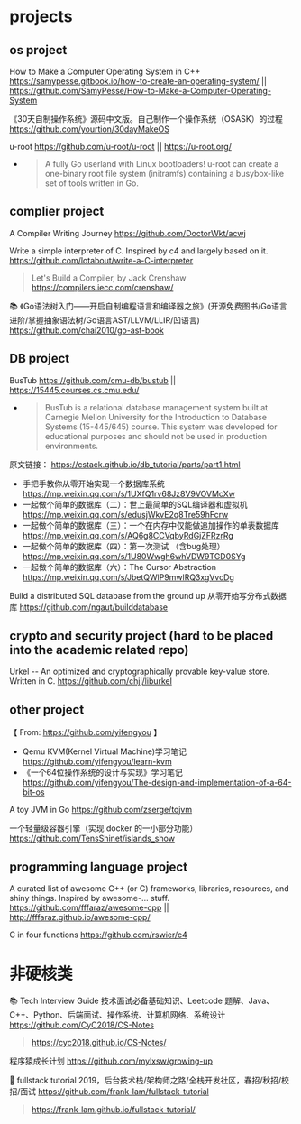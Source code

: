
# projects

## os project

How to Make a Computer Operating System in C++ https://samypesse.gitbook.io/how-to-create-an-operating-system/ || https://github.com/SamyPesse/How-to-Make-a-Computer-Operating-System

《30天自制操作系统》源码中文版。自己制作一个操作系统（OSASK）的过程 https://github.com/yourtion/30dayMakeOS

u-root https://github.com/u-root/u-root || https://u-root.org/
- > A fully Go userland with Linux bootloaders! u-root can create a one-binary root file system (initramfs) containing a busybox-like set of tools written in Go.

## complier project

A Compiler Writing Journey https://github.com/DoctorWkt/acwj

Write a simple interpreter of C. Inspired by c4 and largely based on it. https://github.com/lotabout/write-a-C-interpreter
> Let's Build a Compiler, by Jack Crenshaw https://compilers.iecc.com/crenshaw/

📚 《Go语法树入门——开启自制编程语言和编译器之旅》(开源免费图书/Go语言进阶/掌握抽象语法树/Go语言AST/LLVM/LLIR/凹语言) https://github.com/chai2010/go-ast-book

## DB project

BusTub https://github.com/cmu-db/bustub || https://15445.courses.cs.cmu.edu/
- > BusTub is a relational database management system built at Carnegie Mellon University for the Introduction to Database Systems (15-445/645) course. This system was developed for educational purposes and should not be used in production environments.

原文链接： https://cstack.github.io/db_tutorial/parts/part1.html
- 手把手教你从零开始实现一个数据库系统 https://mp.weixin.qq.com/s/1UXfQ1rv68Jz8V9VOVMcXw
- 一起做个简单的数据库（二）：世上最简单的SQL编译器和虚拟机 https://mp.weixin.qq.com/s/edusjWkvE2q8Tre59hFcrw
- 一起做个简单的数据库（三）：一个在内存中仅能做追加操作的单表数据库 https://mp.weixin.qq.com/s/AQ6g8CCVqbyRdGjZFRzrRg
- 一起做个简单的数据库（四）：第一次测试 （含bug处理） https://mp.weixin.qq.com/s/1U80Wwgh6whVDW9TGD0SYg
- 一起做个简单的数据库（六）：The Cursor Abstraction https://mp.weixin.qq.com/s/JbetQWlP9mwlRQ3xgVvcDg

Build a distributed SQL database from the ground up 从零开始写分布式数据库 https://github.com/ngaut/builddatabase

## crypto and security project (hard to be placed into the academic related repo)

Urkel -- An optimized and cryptographically provable key-value store. Written in C. https://github.com/chjj/liburkel 

## other project

【 From: https://github.com/yifengyou 】
- Qemu KVM(Kernel Virtual Machine)学习笔记 https://github.com/yifengyou/learn-kvm
- 《一个64位操作系统的设计与实现》学习笔记 https://github.com/yifengyou/The-design-and-implementation-of-a-64-bit-os

A toy JVM in Go https://github.com/zserge/tojvm

一个轻量级容器引擎（实现 docker 的一小部分功能） https://github.com/TensShinet/islands_show

## programming language project

A curated list of awesome C++ (or C) frameworks, libraries, resources, and shiny things. Inspired by awesome-... stuff. https://github.com/fffaraz/awesome-cpp || http://fffaraz.github.io/awesome-cpp/

C in four functions https://github.com/rswier/c4

# 非硬核类

📚 Tech Interview Guide 技术面试必备基础知识、Leetcode 题解、Java、C++、Python、后端面试、操作系统、计算机网络、系统设计 https://github.com/CyC2018/CS-Notes
> https://cyc2018.github.io/CS-Notes/

程序猿成长计划 https://github.com/mylxsw/growing-up

🚀 fullstack tutorial 2019，后台技术栈/架构师之路/全栈开发社区，春招/秋招/校招/面试 https://github.com/frank-lam/fullstack-tutorial
> https://frank-lam.github.io/fullstack-tutorial/

